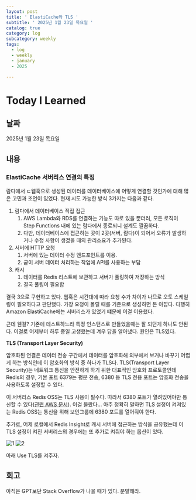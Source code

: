 ```yaml
---
layout: post
title: ' ElastiCache와 TLS '
subtitle: ' 2025년 1월 23일 목요일 '
catalog: true
category: log
subcategory: weekly
tags:
  - log
  - weekly
  - january
  - 2025

---
```


# Today I Learned

## 날짜

2025년 1월 23일 목요일

## 내용

### ElastiCache 서버리스 연결의 특징

람다에서 ㄷ웹훅으로 생성된 데이터를 데이터베이스에 어떻게 연결할 것인가에 대해 많은 고민과 조언이 있었다. 현재 시도 가능한 방식 3가지는 다음과 같다.

1. 람다에서 데이터베이스 직접 접근
    1. AWS Lambda와 RDS를 연결하는 기능도 따로 있을 뿐더러, 모든 로직이 Step Functions 내에 있는 람다에서 종료되니 설계도 깔끔하다.
    2. 다만, 데이터베이스에 접근하는 곳이 2곳(서버, 람다)이 되어서 오류가 발생하거나 수정 사항이 생겼을 때의 관리소요가 추가된다.
2. 서버에 HTTP 요청
    1. 서버에 있는 데이터 수정 엔드포인트를 이용.
    2. 굳이 서버 데이터 처리하는 작업에 API를 사용하는 부담
3. 캐시
    1. 데이터를 Redis 리스트에 보관하고 서버가 풀링하여 저장하는 방식
    2. 결국 풀링이 필요함

결국 3으로 구현하고 있다. 웹훅은 시간대에 따라 요청 수가 차이가 나므로 오토 스케일링이 필요하다고 판단했다. 가장 요청이 몰릴 때를 기준으로 생성하면 돈 아깝다. 다행히 Amazon ElastiCache에는 서버리스가 있었기 떄문에 이걸 이용했다.

근데 웬걸? 기존에 테스트하느라 특정 인스턴스로 만들었을때는 잘 되던게 하나도 안된다. 이걸로 어제부터 하루 종일 고생했는데 겨우 답을 알아냈다. 원인은 TLS였다.

**TLS (Transport Layer Security)**

암호화된 연결은 데이터 전송 구간에서 데이터를 암호화해 외부에서 보거나 바꾸기 어렵게 하는 방식인데 이 암호화의 방식 중 하나가 TLS다. TLS(Transport Layer Security)는 네트워크 통신을 안전하게 하기 위한 대표적인 암호화 프로토콜인데 Redis의 경우, 기본 포트 6379는 평문 전송, 6380 등 TLS 전용 포트는 암호화 전송을 사용하도록 설정할 수 있다.

 이 서버리스 Redis OSS는 TLS 사용이 필수다. 따라서 6380 포트가 열려있어야만 통신할 수 있다([관련 AWS 문서](https://docs.aws.amazon.com/AmazonElastiCache/latest/dg/set-up.html#elasticache-install-grant-access-VPN)). 이걸 몰랐다… 아주 정확히 말하면 TLS 설정이 켜져있는 Redis OSS는 통신을 위해 보안그룹에 6380 포트를 열어줘야 한다.

추가로, 어제 로컬에서 Redis Insight로 캐시 서버에 접근하는 방식을 공유했는데 이 TLS 설정이 켜진 서버리스의 경우에는 또 추가로 켜줘야 하는 옵션이 있다.

![1](https://cdn.jsdelivr.net/gh/importunate-dev/importunate-dev.github.io/img/log/2025/01/23/1.webp)
![2](https://cdn.jsdelivr.net/gh/importunate-dev/importunate-dev.github.io/img/log/2025/01/23/2.webp)

아래 Use TLS를 켜주자.

## 회고

아직은 GPT보단 Stack Overflow가 나을 때가 있다. 분발해라.